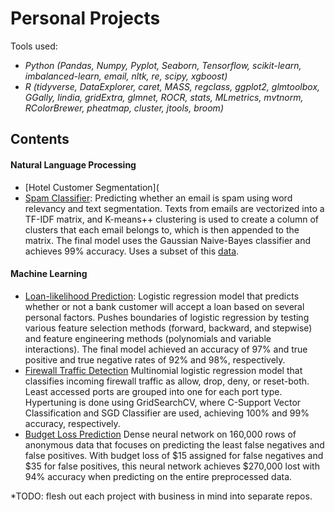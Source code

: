 # Personal Projects

Tools used: 
+ *Python (Pandas, Numpy, Pyplot, Seaborn, Tensorflow, scikit-learn, imbalanced-learn, email, nltk, re, scipy, xgboost)* 
+ *R (tidyverse, DataExplorer, caret, MASS, regclass, ggplot2, glmtoolbox, GGally, lindia, gridExtra, glmnet, ROCR, stats, MLmetrics, mvtnorm, RColorBrewer, pheatmap, cluster, jtools, broom)*

## Contents

#### Natural Language Processing
+ [Hotel Customer Segmentation](
+ [Spam Classifier](https://github.com/duynlq/Personal-Projects/blob/main/spam_classifier/spam_classifier.ipynb): Predicting whether an email is spam using word relevancy and text segmentation. Texts from emails are vectorized into a TF-IDF matrix, and K-means++ clustering is used to create a column of clusters that each email belongs to, which is then appended to the matrix. The final model uses the Gaussian Naive-Bayes classifier and achieves 99% accuracy. Uses a subset of this [data](https://spamassassin.apache.org/old/publiccorpus/).

#### Machine Learning
+ [Loan-likelihood Prediction](https://github.com/duynlq/Personal-Projects/blob/main/loan_likelihood/loan_likelihood.pdf): Logistic regression model that predicts whether or not a bank customer will accept a loan based on several personal factors. Pushes boundaries of logistic regression by testing various feature selection methods (forward, backward, and stepwise) and feature engineering methods (polynomials and variable interactions). The final model achieved an accuracy of 97% and true positive and true negative rates of 92% and 98%, respectively.
+ [Firewall Traffic Detection](https://github.com/duynlq/Personal-Projects/blob/main/firewall_traffic/%20firewall_traffic.ipynb) Multinomial logistic regression model that classifies incoming firewall traffic as allow, drop, deny, or reset-both. Least accessed ports are grouped into one for each port type. Hypertuning is done using GridSearchCV, where C-Support Vector Classification and SGD Classifier are used, achieving 100% and 99% accuracy, respectively. 
+ [Budget Loss Prediction](https://github.com/duynlq/Personal-Projects/blob/main/budget_loss/%20budget_loss.ipynb) Dense neural network on 160,000 rows of anonymous data that focuses on predicting the least false negatives and false positives. With budget loss of $15 assigned for false negatives and $35 for false positives, this neural network achieves $270,000 lost with 94% accuracy when predicting on the entire preprocessed data.

*TODO: flesh out each project with business in mind into separate repos.




